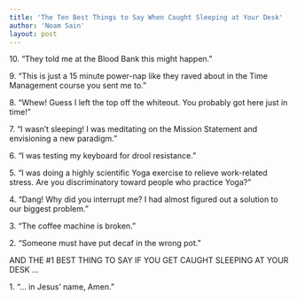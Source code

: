 ```yaml
---
title: 'The Ten Best Things to Say When Caught Sleeping at Your Desk'
author: 'Noam Sain'
layout: post
---
```


10\. “They told me at the Blood Bank this might happen.”

9\. “This is just a 15 minute power-nap like they raved about in the Time Management course you sent me to.”

8\. “Whew! Guess I left the top off the whiteout. You probably got here just in time!”

7\. “I wasn’t sleeping! I was meditating on the Mission Statement and envisioning a new paradigm.”

6\. “I was testing my keyboard for drool resistance.”

5\. “I was doing a highly scientific Yoga exercise to relieve work-related stress. Are you discriminatory toward people who practice Yoga?”

4\. “Dang! Why did you interrupt me? I had almost figured out a solution to our biggest problem.”

3\. “The coffee machine is broken.”

2\. “Someone must have put decaf in the wrong pot.”

AND THE #1 BEST THING TO SAY IF YOU GET CAUGHT SLEEPING AT YOUR DESK …

1\. “… in Jesus’ name, Amen.”
